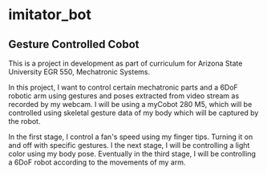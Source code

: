 # imitator_bot

## Gesture Controlled Cobot

This is a project in development as part of curriculum for Arizona State University EGR 550, Mechatronic Systems.

In this project, I want to control certain mechatronic parts and a 6DoF robotic arm using gestures and poses extracted from video stream as recorded by my webcam.
I will be using a myCobot 280 M5, which will be controlled using skeletal gesture data of my body which will be captured by the robot.

In the first stage, I control a fan's speed using my finger tips. Turning it on and off with specific gestures. I the next stage, I will be controlling a light color using my body pose. Eventually in the third stage, I will be controlling a 6DoF robot according to the movements of my arm.
